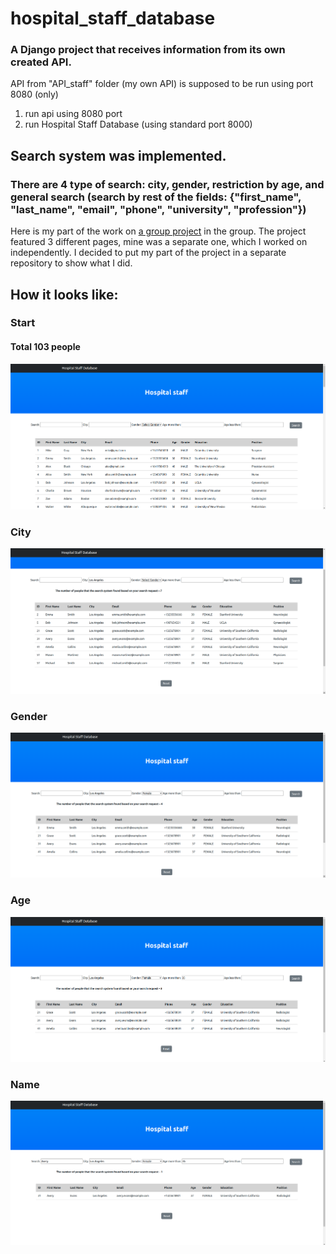 # hospital_staff_database

### A Django project that receives information from its own created API.
  
API from "API_staff" folder (my own API) is supposed to be run using port 8080 (only)  
  
1. run api using 8080 port  
2. run Hospital Staff Database (using standard port 8000)  
    

## Search system was implemented.  
### There are 4 type of search: city, gender, restriction by age, and general search (search by rest of the fields: {"first_name", "last_name", "email", "phone", "university", "profession"})  
  
  Here is my part of the work on [a group project](https://github.com/mkskh/hospital_database_-group_project-) in the group. The project featured 3 different pages, mine was a separate one, which I worked on independently. I decided to put my part of the project in a separate repository to show what I did.  

  ## How it looks like:
    
### Start  

  #### Total 103 people
  
![home](./!resources/media/start.png)    
    
### City  
  
![home](./!resources/media/city.png)  
  
### Gender  
  
![home](./!resources/media/gender.png)  
  
  ### Age
  
![home](./!resources/media/age.png)  
  
### Name  
  
![home](./!resources/media/name.png)    
  
